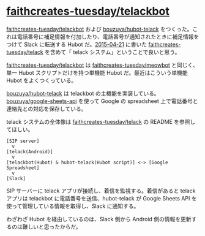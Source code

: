 # [faithcreates-tuesday/telackbot][]

[faithcreates-tuesday/telackbot][] および [bouzuya/hubot-telack][] をつくった。これは電話番号に補足情報を付加したり、電話番号が通知されたときに補足情報をつけて Slack に転送する Hubot だ。[2015-04-21][] に書いた [faithcreates-tuesday/telack][] を含めて「 telack システム」ということで良いと思う。

[faithcreates-tuesday/telackbot][] は [faithcreates-tuesday/meowbot][] と同じく、単一 Hubot スクリプトだけを持つ単機能 Hubot だ。最近はこういう単機能 Hubot をよくつくっている。

[bouzuya/hubot-telack][] は telackbot の主機能を実装している。[bouzuya/google-sheets-api][] を使って Google の spreadsheet 上で電話番号と連絡先との対応を保存している。

telack システムの全体像は [faithcreates-tuesday/telack][] の README を参照してほしい。

```
[SIP server]
  v
[telack(Android)]
  v
[telackbot(Hubot) & hubot-telack(Hubot script)] <-> [Google Spreadsheet]
  v
[Slack]
```

SIP サーバーに telack アプリが接続し、着信を監視する。着信があると telack アプリは telackbot に電話番号を送信、hubot-telack が Google Sheets API を使って管理している情報を取得し、Slack に通知する。

わざわざ Hubot を経由しているのは、Slack 側から Android 側の情報を更新するのは難しいと思ったからだ。

[bouzuya/hubot-telack]: https://github.com/bouzuya/hubot-telack
[bouzuya/google-sheets-api]: https://github.com/bouzuya/google-sheets-api
[bouzuya/hubot-telack]: https://github.com/bouzuya/hubot-telack
[faithcreates-tuesday/meowbot]: https://github.com/faithcreates-tuesday/meowbot
[faithcreates-tuesday/telack]: https://github.com/faithcreates-tuesday/telack
[faithcreates-tuesday/telackbot]: https://github.com/faithcreates-tuesday/telackbot
[2015-04-21]: https://blog.bouzuya.net/2015/04/21/
